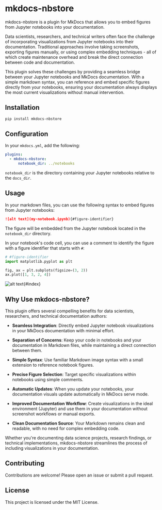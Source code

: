# mkdocs-nbstore

mkdocs-nbstore is a plugin for MkDocs that allows you
to embed figures from Jupyter notebooks into your documentation.

Data scientists, researchers, and technical writers often face the
challenge of incorporating visualizations from Jupyter notebooks
into their documentation.
Traditional approaches involve taking screenshots, exporting figures manually,
or using complex embedding techniques - all of which create maintenance
overhead and break the direct connection between code and documentation.

This plugin solves these challenges by providing a seamless bridge between
your Jupyter notebooks and MkDocs documentation.
With a simple markdown syntax, you can reference and embed specific
figures directly from your notebooks, ensuring your documentation always
displays the most current visualizations without manual intervention.

## Installation

```bash
pip install mkdocs-nbstore
```

## Configuration

In your `mkdocs.yml`, add the following:

```yaml
plugins:
  - mkdocs-nbstore:
      notebook_dir: ../notebooks
```

`notebook_dir` is the directory containing your Jupyter notebooks
relative to the `docs_dir`.

## Usage

In your markdown files, you can use the following syntax to embed
figures from Jupyter notebooks:

```markdown
![alt text](my-notebook.ipynb){#figure-identifier}
```

The figure will be embedded from the Jupyter notebook
located in the `notebook_dir` directory.

In your notebook's code cell,
you can use a comment to identify the figure
with a figure identifier that starts with `#`:

```python title="../notebooks/my-notebook.ipynb"
# #figure-identifier
import matplotlib.pyplot as plt

fig, ax = plt.subplots(figsize=(3, 2))
ax.plot([1, 3, 2, 4])
```

![alt text](index.ipynb){#index}

## Why Use mkdocs-nbstore?

This plugin offers several compelling benefits for data scientists,
researchers, and technical documentation authors:

- **Seamless Integration**: Directly embed Jupyter notebook
  visualizations in your MkDocs documentation with minimal effort.

- **Separation of Concerns**: Keep your code in notebooks and
  your documentation in Markdown files, while maintaining a direct
  connection between them.

- **Simple Syntax**: Use familiar Markdown image syntax with a
  small extension to reference notebook figures.

- **Precise Figure Selection**: Target specific visualizations
  within notebooks using simple comments.

- **Automatic Updates**: When you update your notebooks, your
  documentation visuals update automatically in MkDocs serve mode.

- **Improved Documentation Workflow**: Create visualizations in
  the ideal environment (Jupyter) and use them in your documentation
  without screenshot workflows or manual exports.

- **Clean Documentation Source**: Your Markdown remains clean and
  readable, with no need for complex embedding code.

Whether you're documenting data science projects, research findings,
or technical implementations, mkdocs-nbstore streamlines the process
of including visualizations in your documentation.

## Contributing

Contributions are welcome! Please open an issue or submit a pull request.

## License

This project is licensed under the MIT License.
